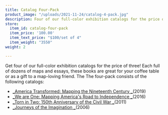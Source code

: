 ```yaml
---
title: Catalog Four-Pack
product_image: "/uploads/2021-11-24/catalog-4-pack.jpg"
description: Four of our full-color exhibition catalogs for the price of three
store:
  item_id: catalog-four-pack
  item_price: '100.00'
  item_text_price: "$100/set of 4"
  item_weight: "3550"
weight: 2

---
```

Get four of our full-color exhibition catalogs for the price of three! Each full of dozens of maps and essays, these books are great for your coffee table or as a gift to a map-loving friend. The The four-pack consists of the following catalogs:

* [_America Transformed: Mapping the Nineteenth Century _](/store/america-transformed-catalog/)(2019)
* [_We are One: Mapping America's Road to Independence _](/store/we-are-one-catalog/)(2016)
* [_Torn in Two: 150th Anniversary of the Civil War _](/store/torn-in-two-catalog/)(2011)
* [_Journeys of the Imagination _](/store/journeys-of-the-imagination-catalog/)(2006)